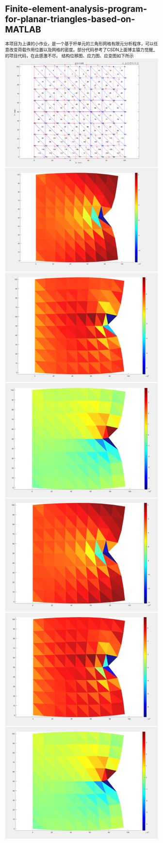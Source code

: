 # Finite-element-analysis-program-for-planar-triangles-based-on-MATLAB
本项目为上课的小作业，是一个基于杆单元的三角形网格有限元分析程序，可以任意改变荷载作用位置以及网格的密度。部分代码参考了CSDN上面博主猿力觉醒_的项目代码，在此感激不尽。
结构位移图、应力图、应变图如下所示
![image](https://github.com/magexiao6/Finite-element-analysis-program-for-planar-triangles-based-on-MATLAB/blob/main/Snipaste_2025-01-24_18-20-36.png)
![image](https://github.com/magexiao6/Finite-element-analysis-program-for-planar-triangles-based-on-MATLAB/blob/main/Snipaste_2025-01-24_18-21-17.png)
![image](https://github.com/magexiao6/Finite-element-analysis-program-for-planar-triangles-based-on-MATLAB/blob/main/Snipaste_2025-01-24_18-21-31.png)
![image](https://github.com/magexiao6/Finite-element-analysis-program-for-planar-triangles-based-on-MATLAB/blob/main/Snipaste_2025-01-24_18-21-42.png)
![image](https://github.com/magexiao6/Finite-element-analysis-program-for-planar-triangles-based-on-MATLAB/blob/main/Snipaste_2025-01-24_18-21-55.png)
![image](https://github.com/magexiao6/Finite-element-analysis-program-for-planar-triangles-based-on-MATLAB/blob/main/Snipaste_2025-01-24_18-22-08.png)
![image](https://github.com/magexiao6/Finite-element-analysis-program-for-planar-triangles-based-on-MATLAB/blob/main/Snipaste_2025-01-24_18-22-19.png)
